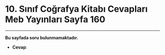# 10. Sınıf Coğrafya Kitabı Cevapları Meb Yayınları Sayfa 160

---

**Bu sayfada soru bulunmamaktadır.**

-   **Cevap**: